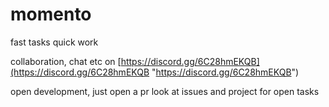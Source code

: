 # **momento**

fast tasks quick work


collaboration, chat etc on [https://discord.gg/6C28hmEKQB](https://discord.gg/6C28hmEKQB "https://discord.gg/6C28hmEKQB")

open development, just open a pr
look at issues and project for open tasks
